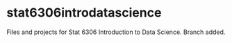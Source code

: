 # stat6306introdatascience
Files and projects for Stat 6306 Introduction to Data Science.
Branch added.
